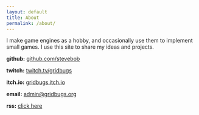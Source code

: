 ```yaml
---
layout: default
title: About
permalink: /about/
---
```


I make game engines as a hobby, and occasionally use them to implement small games.
I use this site to share my ideas and projects.

**github:** [github.com/stevebob](https://github.com/stevebob)

**twitch:** [twitch.tv/gridbugs](https://twitch.tv/gridbugs)

**itch.io:** [gridbugs.itch.io](https://gridbugs.itch.io)

**email:** [admin@gridbugs.org](mailto:admin@gridbugs.org)

**rss:** [click here](/feed.xml)
